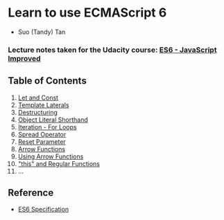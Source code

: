 # Learn to use ECMAScript 6

* Suo (Tandy) Tan

### Lecture notes taken for the Udacity course: [ES6 - JavaScript Improved](https://www.udacity.com/course/es6-javascript-improved--ud356)

## Table of Contents

1.  [Let and Const](Syntax/01-let_and_const.md)
2.  [Template Laterals](Syntax/02-template_literals.md)
3.  [Destructuring](Syntax/03-destructuring.md)
4.  [Object Literal Shorthand](Syntax/04-object_literal_shorthand.md)
5.  [Iteration - For Loops](Syntax/05-iteration.md)
6.  [Spread Operator](Syntax/06-spread_operator.md)
7.  [Reset Parameter](Syntax/07-reset_parameter.md)
8.  [Arrow Functions](Functions/08-arrow_functions.md)
9.  [Using Arrow Functions](Functions/09-using_arrow_functions.md)
10. ["this" and Regular Functions](Functions/10-this_and_regular_functions.md)
11. ...

## Reference

* [ES6 Specification](http://www.ecma-international.org/ecma-262/6.0/)
